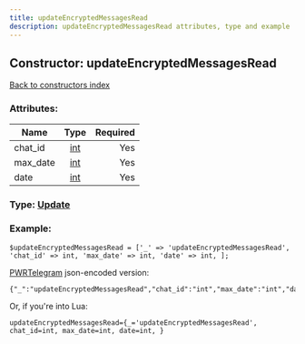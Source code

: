 ```yaml
---
title: updateEncryptedMessagesRead
description: updateEncryptedMessagesRead attributes, type and example
---
```

## Constructor: updateEncryptedMessagesRead  
[Back to constructors index](index.md)



### Attributes:

| Name     |    Type       | Required |
|----------|:-------------:|---------:|
|chat\_id|[int](../types/int.md) | Yes|
|max\_date|[int](../types/int.md) | Yes|
|date|[int](../types/int.md) | Yes|



### Type: [Update](../types/Update.md)


### Example:

```
$updateEncryptedMessagesRead = ['_' => 'updateEncryptedMessagesRead', 'chat_id' => int, 'max_date' => int, 'date' => int, ];
```  

[PWRTelegram](https://pwrtelegram.xyz) json-encoded version:

```
{"_":"updateEncryptedMessagesRead","chat_id":"int","max_date":"int","date":"int"}
```


Or, if you're into Lua:  


```
updateEncryptedMessagesRead={_='updateEncryptedMessagesRead', chat_id=int, max_date=int, date=int, }

```


